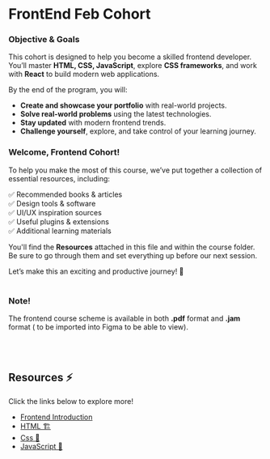 # FrontEnd Feb Cohort

### Objective & Goals

This cohort is designed to help you become a skilled frontend developer. You’ll master **HTML, CSS, JavaScript**, explore **CSS frameworks**, and work with **React** to build modern web applications.

By the end of the program, you will:

- **Create and showcase your portfolio** with real-world projects.
- **Solve real-world problems** using the latest technologies.
- **Stay updated** with modern frontend trends.
- **Challenge yourself**, explore, and take control of your learning journey.

### Welcome, Frontend Cohort!

To help you make the most of this course, we’ve put together a collection of essential resources, including:

✅ Recommended books & articles  
✅ Design tools & software  
✅ UI/UX inspiration sources  
✅ Useful plugins & extensions  
✅ Additional learning materials

You'll find the **Resources** attached in this file and within the course folder. Be sure to go through them and set everything up before our next session.

Let’s make this an exciting and productive journey! 🚀
<br>
<br>

### Note!

The frontend course scheme is available in both **.pdf** format and **.jam** format ( to be imported into Figma to be able to view).

<br>
<br>

## Resources ⚡

Click the links below to explore more!
- [Frontend Introduction](./frontendIntro.md)
- [HTML 🏗](./HTML/01_html_intro.mdhtml.md)
- [Css 🎨](./CSS/01_css_intro.md)
- [JavaScript 🤖](./Javascript/01_javascript_intro.md)
